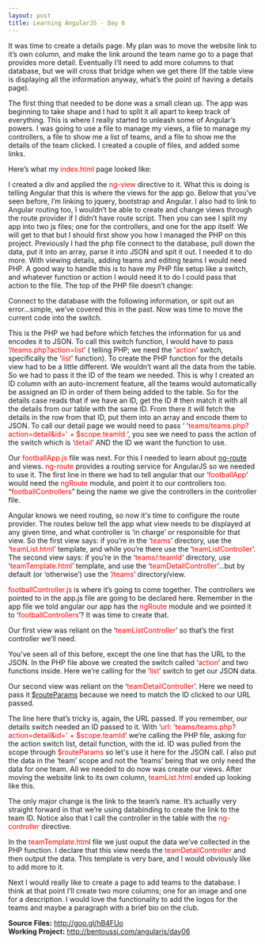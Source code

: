 ```yaml
---
layout: post
title: Learning AngularJS - Day 6
---
```


It was time to create a details page. My plan was to move the website link to it’s own column, and make the link around the team name go to a page that provides more detail. Eventually I’ll need to add more columns to that database, but we will cross that bridge when we get there (If the table view is displaying all the information anyway, what’s the point of having a details page).

The first thing that needed to be done was a small clean up. The app was beginning to take shape and I had to split it all apart to keep track of everything. This is where I really started to unleash some of Angular’s powers. I was going to use a file to manage my views, a file to manage my controllers, a file to show me a list of teams, and a file to show me the details of the team clicked. I created a couple of files, and added some links.

Here’s what my <span style="color: #ff0000;">index.html</span> page looked like:

<script src="https://gist.github.com/Sacamano604/58f5de2988a46108932f.js"></script><!--more--> I created a div and applied the <span style="color: #ff0000;">ng-view</span> directive to it. What this is doing is telling Angular that this is where the views for the app go. Below that you’ve seen before, I’m linking to jquery, bootstrap and Angular. I also had to link to Angular routing too, I wouldn’t be able to create and change views through the route provider if I didn’t have route script. Then you can see I split my app into two js files; one for the controllers, and one for the app itself. We will get to that but I should first show you how I managed the PHP on this project. Previously I had the php file connect to the database, pull down the data, put it into an array, parse it into JSON and spit it out. I needed it to do more. With viewing details, adding teams and editing teams I would need PHP. A good way to handle this is to have my PHP file setup like a switch, and whatever function or action I would need it to do I could pass that action to the file. The top of the PHP file doesn’t change:<script src="https://gist.github.com/Sacamano604/eadc96a3ffbddba75bf7.js"></script>

Connect to the database with the following information, or spit out an error...simple, we’ve covered this in the past. Now was time to move the current code into the switch.

<script src="https://gist.github.com/Sacamano604/1d04652ed35bcce62024.js"></script>This is the PHP we had before which fetches the information for us and encodes it to JSON. To call this switch function, I would have to pass ‘<span style="color: #ff0000;">/teams.php?action=list</span>’ ( telling PHP; we need the '<span style="color: #ff0000;">action</span>' switch, specifically the '<span style="color: #ff0000;">list</span>' function). To create the PHP function for the details view had to be a little different. We wouldn’t want all the data from the table. So we had to pass it the ID of the team we needed. This is why I created an ID column with an auto-increment feature, all the teams would automatically be assigned an ID in order of them being added to the table. So for the details case reads that if we have an ID, get the ID # then match it with all the details from our table with the same ID. From there it will fetch the details in the row from that ID, put them into an array and encode them to JSON. To call our detail page we would need to pass ‘ '<span style="color: #ff0000;">teams/teams.php?action=detail&amp;id=' + $scope.teamId</span> ‘, you see we need to pass the action of the switch which is ‘<span style="color: #ff0000;">detail</span>’ AND the ID we want the function to use.<script src="https://gist.github.com/Sacamano604/a97313ee01785e56b27e.js"></script>

Our <span style="color: #ff0000;">footballApp.js</span> file was next. For this I needed to learn about <a href="https://docs.angularjs.org/api/ngRoute" target="_blank">ng-route</a> and views. <span style="color: #ff0000;">ng-route</span> provides a routing service for AngularJS so we needed to use it. The first line in there we had to tell angular that our ‘<span style="color: #ff0000;">footballApp</span>’ would need the <span style="color: #ff0000;">ngRoute</span> module, and point it to our controllers too. “<span style="color: #ff0000;">footballControllers</span>” being the name we give the controllers in the controller file.

<script src="https://gist.github.com/Sacamano604/a4aa1fa91a420a2d074c.js" type="mce-text/javascript"></script>

Angular knows we need routing, so now it's time to configure the route provider. The routes below tell the app what view needs to be displayed at any given time, and what controller is ‘in charge’ or responsible for that view. So the first view says: if you’re in the ‘<span style="color: #ff0000;">teams</span>’ directory, use the ‘<span style="color: #ff0000;">teamList.html</span>’ template, and while you’re there use the ‘<span style="color: #ff0000;">teamListController</span>’. The second view says: if you’re in the ‘<span style="color: #ff0000;">teams/:teamId</span>’ directory, use ‘<span style="color: #ff0000;">teamTemplate.html</span>’ template, and use the ‘<span style="color: #ff0000;">teamDetailController</span>’...but by default (or ‘otherwise’) use the ‘<span style="color: #ff0000;">/teams</span>’ directory/view.

<span style="color: #ff0000;">footballController.js</span> is where it’s going to come together. The controllers we pointed to in the app.js file are going to be declared here. Remember in the app file we told angular our app has the <span style="color: #ff0000;">ngRoute</span> module and we pointed it to ‘<span style="color: #ff0000;">footballControllers</span>’? It was time to create that.

<script src="https://gist.github.com/Sacamano604/f16f28df93f33f9ffcfe.js"></script>Our first view was reliant on the ‘<span style="color: #ff0000;">teamListController</span>’ so that’s the first controller we’ll need.<script src="https://gist.github.com/Sacamano604/faced8ae44906e78bf8f.js"></script>

You’ve seen all of this before, except the one line that has the URL to the JSON. In the PHP file above we created the switch called ‘<span style="color: #ff0000;">action</span>’ and two functions inside. Here we’re calling for the ‘<span style="color: #ff0000;">list</span>’ switch to get our JSON data.

Our second view was reliant on the ‘<span style="color: #ff0000;">teamDetailController</span>’. Here we need to pass it <a href="https://docs.angularjs.org/api/ngRoute/service/$routeParams" target="_blank">$routeParams</a> because we need to match the ID clicked to our URL passed.

<script src="https://gist.github.com/Sacamano604/4e170c9db71b16d2c8a7.js"></script>The line here that’s tricky is, again, the URL passed. If you remember, our details switch needed an ID passed to it. With ‘<span style="color: #ff0000;">url: 'teams/teams.php?action=detail&amp;id=' + $scope.teamId</span>’ we’re calling the PHP file, asking for the action switch list, detail function, with the id. ID was pulled from the scope through <span style="color: #ff0000;">$routeParams</span> so let's use it here for the JSON call. I also put the data in the ‘team’ scope and not the ‘teams’ being that we only need the data for one team. All we needed to do now was create our views. After moving the website link to its own column, <span style="color: #ff0000;">teamList.html</span> ended up looking like this.<script src="https://gist.github.com/Sacamano604/b7e56e7c50fbc5b1cef1.js"></script>

The only major change is the link to the team’s name. It’s actually very straight forward in that we’re using databinding to create the link to the team ID. Notice also that I call the controller in the table with the <span style="color: #ff0000;">ng-controller</span> directive.

In the <span style="color: #ff0000;">teamTemplate.htm</span>l file we just ouput the data we’ve collected in the PHP function. I declare that this view needs the <span style="color: #ff0000;">teamDetailController</span> and then output the data. This template is very bare, and I would obviously like to add more to it.

<script src="https://gist.github.com/Sacamano604/bd1f33588d7e8aa858d1.js"></script>

Next I would really like to create a page to add teams to the database. I think at that point I’ll create two more columns; one for an image and one for a description. I would love the functionality to add the logos for the teams and maybe a paragraph with a brief bio on the club.

<strong>Source Files:</strong> <a href="http://goo.gl/hB4FUo" target="_blank">http://goo.gl/hB4FUo</a><br />
<strong>Working Project:</strong> <a href="http://bentoussi.com/angularjs/day06" target="_blank">http://bentoussi.com/angularjs/day06</a>